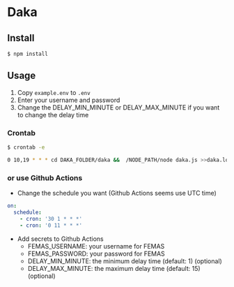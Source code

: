 # Daka

## Install

```bash
$ npm install
```

## Usage

1. Copy `example.env` to `.env`
2. Enter your username and password
3. Change the DELAY_MIN_MINUTE or DELAY_MAX_MINUTE if you want to change the delay time

### Crontab

```bash
$ crontab -e
```

```bash
0 10,19 * * * cd DAKA_FOLDER/daka &&  /NODE_PATH/node daka.js >>daka.log 2>&1
```

### or use Github Actions

- Change the schedule you want (Github Actions seems use UTC time)

```yaml
on:
  schedule:
    - cron: '30 1 * * *'
    - cron: '0 11 * * *'
```

- Add secrets to Github Actions
  - FEMAS_USERNAME: your username for FEMAS
  - FEMAS_PASSWORD: your password for FEMAS
  - DELAY_MIN_MINUTE: the minimum delay time (default: 1) (optional)
  - DELAY_MAX_MINUTE: the maximum delay time (default: 15) (optional)
